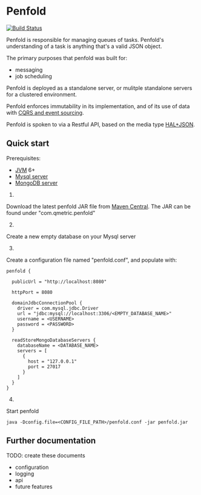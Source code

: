 # Penfold

[![Build Status](https://travis-ci.org/qmetric/penfold.png)](https://travis-ci.org/qmetric/penfold)

Penfold is responsible for managing queues of tasks. Penfold's understanding of a task is anything that's a valid JSON object.

The primary purposes that penfold was built for:

* messaging
* job scheduling

Penfold is deployed as a standalone server, or mulitple standalone servers for a clustered environment.

Penfold enforces immutability in its implementation, and of its use of data with [CQRS and event sourcing](http://codebetter.com/gregyoung/2010/02/16/cqrs-task-based-uis-event-sourcing-agh/).

Penfold is spoken to via a Restful API, based on the media type [HAL+JSON](http://stateless.co/hal_specification.html).


## Quick start

Prerequisites:

* [JVM](https://www.java.com/en/download/) 6+
* [Mysql server](http://www.mysql.com/)
* [MongoDB server](http://www.mongodb.org/) 

1.
Download the latest penfold JAR file from [Maven Central](http://search.maven.org/). The JAR can be found under "com.qmetric.penfold"

2.
Create a new empty database on your Mysql server

3.
Create a configuration file named "penfold.conf", and populate with:

```
penfold {

  publicUrl = "http://localhost:8080"

  httpPort = 8080

  domainJdbcConnectionPool {
    driver = com.mysql.jdbc.Driver
    url = "jdbc:mysql://localhost:3306/<EMPTY_DATABASE_NAME>"
    username = <USERNAME>
    password = <PASSWORD>
  }

  readStoreMongoDatabaseServers {
    databaseName = <DATABASE_NAME>
    servers = [
      {
        host = "127.0.0.1"
        port = 27017
      }
    ]
  }
}
```

4.
Start penfold

```
java -Dconfig.file=<CONFIG_FILE_PATH>/penfold.conf -jar penfold.jar
```

## Further documentation

TODO: create these documents

* configuration
* logging
* api
* future features



